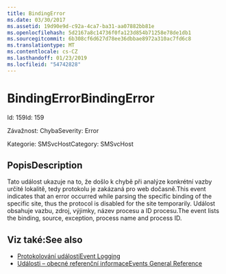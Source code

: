 ```yaml
---
title: BindingError
ms.date: 03/30/2017
ms.assetid: 19d90e9d-c92a-4ca7-ba31-aa07882bb81e
ms.openlocfilehash: 5d2167a8c14736f0fa123d854b71258e78de1db1
ms.sourcegitcommit: 6b308cf6d627d78ee36dbbae8972a310ac7fd6c8
ms.translationtype: MT
ms.contentlocale: cs-CZ
ms.lasthandoff: 01/23/2019
ms.locfileid: "54742828"
---
```

# <a name="bindingerror"></a><span data-ttu-id="a8d9e-102">BindingError</span><span class="sxs-lookup"><span data-stu-id="a8d9e-102">BindingError</span></span>
<span data-ttu-id="a8d9e-103">Id: 159</span><span class="sxs-lookup"><span data-stu-id="a8d9e-103">Id: 159</span></span>  
  
 <span data-ttu-id="a8d9e-104">Závažnost: Chyba</span><span class="sxs-lookup"><span data-stu-id="a8d9e-104">Severity: Error</span></span>  
  
 <span data-ttu-id="a8d9e-105">Kategorie: SMSvcHost</span><span class="sxs-lookup"><span data-stu-id="a8d9e-105">Category: SMSvcHost</span></span>  
  
## <a name="description"></a><span data-ttu-id="a8d9e-106">Popis</span><span class="sxs-lookup"><span data-stu-id="a8d9e-106">Description</span></span>  
 <span data-ttu-id="a8d9e-107">Tato událost ukazuje na to, že došlo k chybě při analýze konkrétní vazby určité lokalitě, tedy protokolu je zakázaná pro web dočasně.</span><span class="sxs-lookup"><span data-stu-id="a8d9e-107">This event indicates that an error occurred while parsing the specific binding of the specific site, thus the protocol is disabled for the site temporarily.</span></span> <span data-ttu-id="a8d9e-108">Událost obsahuje vazbu, zdroj, výjimky, název procesu a ID procesu.</span><span class="sxs-lookup"><span data-stu-id="a8d9e-108">The event lists the binding, source, exception, process name and process ID.</span></span>  
  
## <a name="see-also"></a><span data-ttu-id="a8d9e-109">Viz také:</span><span class="sxs-lookup"><span data-stu-id="a8d9e-109">See also</span></span>
- [<span data-ttu-id="a8d9e-110">Protokolování událostí</span><span class="sxs-lookup"><span data-stu-id="a8d9e-110">Event Logging</span></span>](../../../../../docs/framework/wcf/diagnostics/event-logging/index.md)
- [<span data-ttu-id="a8d9e-111">Události – obecné referenční informace</span><span class="sxs-lookup"><span data-stu-id="a8d9e-111">Events General Reference</span></span>](../../../../../docs/framework/wcf/diagnostics/event-logging/events-general-reference.md)
